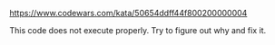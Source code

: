 https://www.codewars.com/kata/50654ddff44f800200000004

This code does not execute properly. Try to figure out why and fix it.
